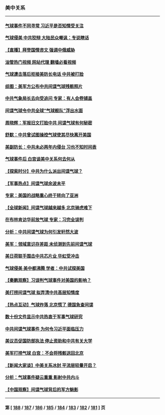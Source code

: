 ### 美中关系
---
#### [气球事件不同寻常 习近平是否知情受关注](../../pages/nf1412576/n13924938.md?02081245) 
#### [气球侵美 中共狡辩 大陆民众嘲讽：专说瞎话](../../pages/nf1412576/n13922705.md?02081245) 
#### [【直播】拜登国情咨文 强调中俄威胁](../../pages/nf1412576/n13924934.md?02081245) 
#### [油管热门视频 网站代理 翻墙必看视频](http://138.2.39.72:81/youtube.html?epic-marker?02081245)
#### [气球遭击落后拒接美防长电话 中共被打脸](../../pages/nf1412576/n13924861.md?02081245) 
#### [组图：美军方公布中共间谍气球残骸照片](../../pages/nf1412576/n13924854.md?02081245) 
#### [中共气象局长去向受追问 专家：有人会卷铺盖](../../pages/nf1412576/n13924836.md?02081245) 
#### [间谍气球令中共全球“气球舰队”浮出水面](../../pages/nf1412576/n13924302.md?02081245) 
#### [周晓辉：军报旧文打脸中共 间谍气球有何秘密](../../pages/nf1412576/n13924800.md?02081245) 
#### [舒默：中共曾试图操控气球使其尽快离开美国](../../pages/nf1412576/n13924808.md?02081245) 
#### [美副防长：中共未必两年内侵台 习也不知时间表](../../pages/nf1412576/n13924511.md?02081245) 
#### [气球事件后 白宫谈美中关系何去何从](../../pages/nf1412576/n13924759.md?02081245) 
#### [【探索时分】中共为什么派出间谍气球？](../../pages/nf1412576/n13924172.md?02081245) 
#### [【军事热点】间谍气球余波未平](../../pages/nf1412576/n13924748.md?02081245) 
#### [专家：美国的战略重心终于转向了亚洲](../../pages/nf1412576/n13924497.md?02081245) 
#### [【全球新闻】间谍气球越来越多 北京骑虎难下](../../pages/nf1412576/n13924508.md?02081245) 
#### [在布林肯访华前放气球 专家：习完全误判](../../pages/nf1412576/n13924252.md?02081245) 
#### [分析：中共间谍气球为何引发轩然大波](../../pages/nf1412576/n13924177.md?02081245) 
#### [美军：领域意识存差距 未侦测到先前间谍气球](../../pages/nf1412576/n13924295.md?02081245) 
#### [美日荷联手围击中共芯片业 华虹受冲击](../../pages/nf1412576/n13924221.md?02081245) 
#### [气球侵美 美中都沸腾 学者：中共试探美国](../../pages/nf1412576/n13924102.md?02081245) 
#### [【秦鹏观察】习误判气球事件对美国的影响？](../../pages/nf1412576/n13924217.md?02081245) 
#### [美打捞间谍气球 拟弄清中共高层知情度](../../pages/nf1412576/n13924164.md?02081245) 
#### [【热点互动】气球炸落 北京慌了 德国急查间谍](../../pages/nf1412576/n13924171.md?02081245) 
#### [数十份文件显示中共热衷于军事气球研究](../../pages/nf1412576/n13924151.md?02081245) 
#### [中共间谍气球事件 为何令习近平面临压力](../../pages/nf1412576/n13924131.md?02081245) 
#### [美议员促国防部执法 停止资助和中共有关大学](../../pages/nf1412576/n13924096.md?02081245) 
#### [美军打捞气球 白宫：不会将残骸送回北京](../../pages/nf1412576/n13924118.md?02081245) 
#### [【新闻大家谈】中美关系冰封 平流层较量开启？](../../pages/nf1412576/n13924005.md?02081245) 
#### [分析：气球事件疑云重重 影射中共内斗](../../pages/nf1412576/n13924062.md?02081245) 
#### [【中国观察】间谍气球背后的军方魅影](../../pages/nf1412576/n13923490.md?02081245) 

---
#### 第 [ [188](./188.md?02081245) / [187](./187.md?02081245) / [186](./186.md?02081245) / [185](./185.md?02081245) / [184](./184.md?02081245) / [183](./183.md?02081245) / [182](./182.md?02081245) / [181](./181.md?02081245) ] 页

